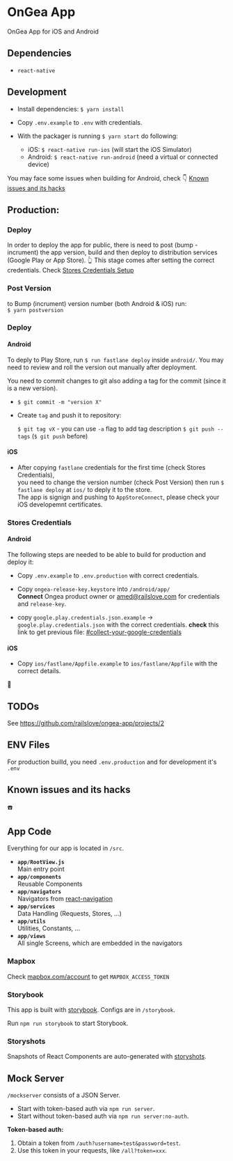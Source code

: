 # OnGea App
OnGea App for iOS and Android

## Dependencies

- `react-native`

## Development

- Install dependencies: `$ yarn install`

- Copy `.env.example` to `.env` with credentials.

- With the packager is running `$ yarn start` do following:

  - iOS: `$ react-native run-ios` (will start the iOS Simulator)
  - Android: `$ react-native run-android` (need a virtual or connected device)


You may face some issues when building for Android, check :point_down: [Known issues and its hacks](#known-issues-and-its-hacks)

## Production:

### Deploy

In order to deploy the app for public, there is need to post (bump - incrument) the app version, build and then deploy to distribution services (Google Play or App Store).
:point_up_2: This stage comes after setting the correct credentials. Check [Stores Credentials Setup](#stores-credentials-setup)

### Post Version
to Bump (incrument) version number (both Android & iOS) run:  
`$ yarn postversion`

### Deploy

#### Android

To deply to Play Store, run `$ run fastlane deploy` inside `android/`.
You may need to review and roll the version out manually after deployment.



You need to commit changes to git also adding a tag for the commit (since it is a new version).

- `$ git commit -m "version X"`  

- Create `tag` and push it to repository:

  `$ git tag vX` - you can use `-a` flag to add tag description
  `$ git push --tags` (`$ git push` before)

#### iOS

- After copying `fastlane` credentials for the first time (check Stores Credentials),   
you need to change the version number (check Post Version)
then run `$ fastlane deploy` at `ios/` to deply it to the store.  
The app is signign and pushing to `AppStoreConnect`, please check your iOS developemnt certificates.

### Stores Credentials

#### Android
The following steps are needed to be able to build for production and deploy it:

- Copy `.env.example` to `.env.production` with correct credentials.

- Copy `ongea-release-key.keystore` into `/android/app/`  
  **Connect** Ongea product owner or amed@railslove.com for credentials and `release-key`.

- copy `google.play.credentials.json.example` -> `google.play.credentials.json` with the correct credentials.
  **check** this link to get previous file: [#collect-your-google-credentials](https://docs.fastlane.tools/getting-started/android/setup/#collect-your-google-credentials)

#### iOS

- Copy `ios/fastlane/Appfile.example` to `ios/fastlane/Appfile` with the correct details.

:see_no_evil:

## TODOs

See https://github.com/railslove/ongea-app/projects/2

## ENV Files
For production builld, you need `.env.production` and for development it's `.env`

## Known issues and its hacks

:phone:

## App Code

Everything for our app is located in `/src`.

- **`app/RootView.js`**  
  Main entry point
- **`app/components`**  
  Reusable Components
- **`app/navigators`**  
  Navigators from [react-navigation](http://reactnavigation.org/)
- **`app/services`**  
  Data Handling (Requests, Stores, ...)
- **`app/utils`**  
  Utilities, Constants, ...
- **`app/views`**  
  All single Screens, which are embedded in the navigators
### Mapbox

Check [mapbox.com/account](https://www.mapbox.com/account/) to get `MAPBOX_ACCESS_TOKEN`

### Storybook

This app is built with [storybook](https://github.com/storybooks/react-storybook). Configs are in `/storybook`.

Run `npm run storybook` to start Storybook.

### Storyshots

Snapshots of React Components are auto-generated with [storyshots](https://github.com/storybooks/storyshots).

## Mock Server

`/mockserver` consists of a JSON Server.

- Start with token-based auth via `npm run server`.
- Start without token-based auth via `npm run server:no-auth`.

**Token-based auth:**  
1. Obtain a token from `/auth?username=test&password=test`.
2. Use this token in your requests, like `/all?token=xxx`.
